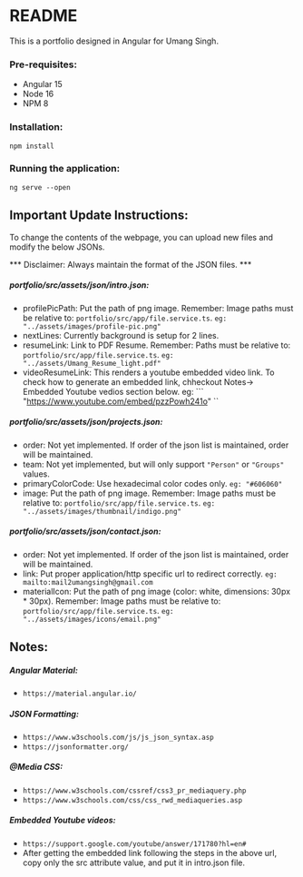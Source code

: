 # README
This is a portfolio designed in Angular for Umang Singh. 

### Pre-requisites:
- Angular 15
- Node 16
- NPM 8

### Installation:
``` npm install ```

### Running the application:
``` ng serve --open ```

## Important Update Instructions:
To change the contents of the webpage, you can upload new files and modify the below JSONs.

*** Disclaimer: Always maintain the format of the JSON files. ***

##### portfolio/src/assets/json/intro.json:
- profilePicPath: Put the path of png image. Remember: Image paths must be relative to: ``` portfolio/src/app/file.service.ts ```. ``` eg: "../assets/images/profile-pic.png" ```
- nextLines: Currently background is setup for 2 lines.
- resumeLink: Link to PDF Resume. Remember: Paths must be relative to: ``` portfolio/src/app/file.service.ts ```. ``` eg: "../assets/Umang_Resume_light.pdf" ```
- videoResumeLink: This renders a youtube embedded video link. To check how to generate an embedded link, chheckout Notes-> Embedded Youtube vedios section below. eg: ``` "https://www.youtube.com/embed/pzzPowh241o" ``

##### portfolio/src/assets/json/projects.json:
- order: Not yet implemented. If order of the json list is maintained, order will be maintained.
- team: Not yet implemented, but will only support ``` "Person" ``` or ``` "Groups" ``` values.
- primaryColorCode: Use hexadecimal color codes only. ```eg: "#606060" ```
- image: Put the path of png image. Remember: Image paths must be relative to: ``` portfolio/src/app/file.service.ts ```. ``` eg: "../assets/images/thumbnail/indigo.png" ```

##### portfolio/src/assets/json/contact.json:
- order: Not yet implemented. If order of the json list is maintained, order will be maintained.
- link: Put proper application/http specific url to redirect correctly. ``` eg: mailto:mail2umangsingh@gmail.com ```
- materialIcon: Put the path of png image (color: white, dimensions: 30px * 30px). Remember: Image paths must be relative to: ``` portfolio/src/app/file.service.ts ```. ``` eg: "../assets/images/icons/email.png" ```

## Notes:

##### Angular Material:
- ``` https://material.angular.io/ ```

##### JSON Formatting:
- ``` https://www.w3schools.com/js/js_json_syntax.asp ```
- ``` https://jsonformatter.org/ ```

##### @Media CSS:
- ``` https://www.w3schools.com/cssref/css3_pr_mediaquery.php ```
- ``` https://www.w3schools.com/css/css_rwd_mediaqueries.asp ```

##### Embedded Youtube videos:
- ``` https://support.google.com/youtube/answer/171780?hl=en# ```
- After getting the embedded link following the steps in the above url, copy only the src attribute value, and put it in intro.json file.
